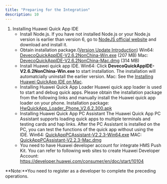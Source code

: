 ```yaml
---
title: "Preparing for the Integration"
description: 10
---
```



1. Installing Huawei Quick App IDE
   - Install Node.js.
      If you have not installed Node.js or your Node.js version is earlier than version 6, go to [NodeJS official website](https://nodejs.org/en/) and download and install it.
   - Obtain installation package.([Version Update Introduction](https://developer.huawei.com/consumer/en/doc/quickapp-ide-vdd))
      Win64: [DevecoQuickAppIDE-V2.6.2NonChina-Win.exe](https://appfile1.hicloud.com/FileServer/getFile/appAttach/011/111/111/0000000000011111111.20200829101405.23973388354629496506234801230073:20471231000000:0001:EB03AC4B342CDE671C6CB407310A1FC047BBFC82BA2F7706DA19C6886635986D.exe?needInitFileName=true) (207 MB)
      Mac: [DevecoQuickAppIDE-V2.6.2NonChina-Mac.dmg](https://appfile1.hicloud.com/FileServer/getFile/appAttach/011/111/111/0000000000011111111.20200829101604.71853738336768095592986248706334:20471231000000:0001:0AC6A8D9E8E3B9872255AA6353AD058E3627ACC36B8FD85F5DE1D2425C715300.dmg?needInitFileName=true) (314 MB)
   - Install Huawei quick app IDE.
      Win64: Click **DevecoQuickAppIDE-V2.6.2NonChina-Win.exe** to start installation. The installation will automatcially uninstall  the earlier version.
      Mac: See the [Installing Huawei QuickApp IDE on Mac](https://developer.huawei.com/consumer/en/doc/quickapp-ide-install-mac).
   - Installing Huawei Quick App Loader
       Huawei quick app loader is used to start and debug quick apps. Please obtain the installation package from the following links and manually install the Huawei quick app loader on your phone.
      Installation package: [HwQuickApp_Loader_Phone_V2.6.2.300.apk](https://appfile1.hicloud.com/FileServer/getFile/appAttach/011/111/111/0000000000011111111.20200817091412.99885157334686240647178526412010:20471231000000:0001:94DBCA067BB82490B027277FC9C6B0E895D80F18457FBAB77B82FB092CDB3EA8.apk?needInitFileName=true)
   - Installing Huawei Quick App PC Assistant
       The Huawei Quick App PC Assistant supports loading quick apps to multiple terminals and testing cards and hap links. After the PC Assistant is installed on the PC, you can test the functions of the quick app without using the IDE.
       Win64: [QuickAppPCAssistant-V2.2.3-Win64.exe](https://appfile1.hicloud.com/FileServer/getFile/appAttach/011/111/111/0000000000011111111.20200714155352.05722045650402192872934087092507:20471231000000:0001:27668BAC1D8257B5AC806D881371EF6D0374202216D1D34C7CF8FE3B0FD04736.exe?needInitFileName=true)
       MAC: [QuickAppPCAssistant-V2.2.3-Mac.dmg](https://appfile1.hicloud.com/FileServer/getFile/appAttach/011/111/111/0000000000011111111.20200714143316.75837193565729061406176659358325:20471231000000:0001:45720351C1CC1F8A8FC9141F82FBD05CA3E5924F1D97FA7FD3EA4732F8EA9882.dmg?needInitFileName=true)
   - You need to have Huawei developer account for integrate HMS Push Kit. You can refer to following web sites to create Huawei Developer Account: https://developer.huawei.com/consumer/en/doc/start/10104

**Note:**You need to register as a developer to complete the preceding operations.